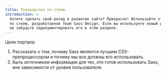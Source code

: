 ```yaml
---
title: Руководство по стилю
introduction: >
  Хотите сделать свой вклад в развитие сайта? Прекрасно! Используйте это руководство
  по стилю, разработанное Team Sass Design. Если вы используете новый дизайн, 
  не забудьте задокументировать его в этом разделе.
---
```


Цели портала:

1. Рассказать о том, почему Sass является лучшим CSS-препроцессором и почему мы все должны его использовать.
2. Быть источником информации для тех, кто готов использовать Sass, вне зависимости от уровня пользователя.
